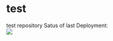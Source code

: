 # test
test repository 
Satus of last Deployment: <br>
<img src="https://github.com/ttmje/test/workflows/main/badge.svg?branch-main"><br>
